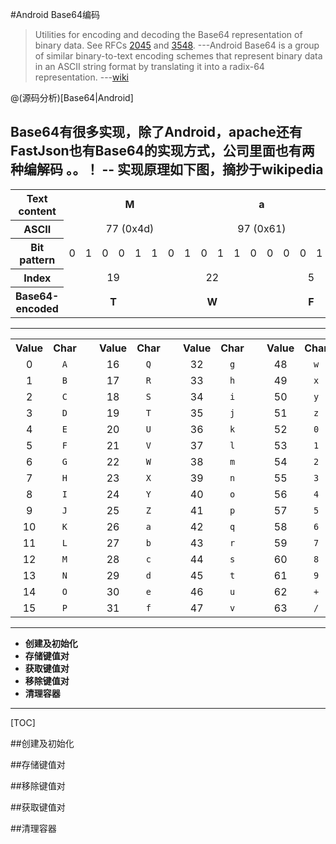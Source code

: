 #Android Base64编码

> Utilities for encoding and decoding the Base64 representation of binary data.  See RFCs <a href="http://www.ietf.org/rfc/rfc2045.txt">2045</a> and <a href="http://www.ietf.org/rfc/rfc3548.txt">3548</a>. ---Android
> Base64 is a group of similar binary-to-text encoding schemes that represent binary data in an ASCII string format by translating it into a radix-64 representation. ---[wiki](https://en.wikipedia.org/wiki/Base64)

@(源码分析)[Base64|Android]

Base64有很多实现，除了Android，apache还有FastJson也有Base64的实现方式，公司里面也有两种编解码  。。！
-- 实现原理如下图，摘抄于wikipedia
-----

<table class="wikitable">
    <tbody>
        <tr>
            <th scope="row">Text content</th>
            <td colspan="8" style="text-align:center;"><b>M</b></td>
            <td colspan="8" style="text-align:center;"><b>a</b></td>
            <td colspan="8" style="text-align:center;"><b>n</b></td>
        </tr>
        <tr>
            <th scope="row">ASCII</th>
            <td colspan="8" style="text-align:center;">77 (0x4d)</td>
            <td colspan="8" style="text-align:center;">97 (0x61)</td>
            <td colspan="8" style="text-align:center;">110 (0x6e)</td>
        </tr>
        <tr>
            <th scope="row">Bit pattern</th>
            <td>0</td>
            <td>1</td>
            <td>0</td>
            <td>0</td>
            <td>1</td>
            <td>1</td>
            <td>0</td>
            <td>1</td>
            <td>0</td>
            <td>1</td>
            <td>1</td>
            <td>0</td>
            <td>0</td>
            <td>0</td>
            <td>0</td>
            <td>1</td>
            <td>0</td>
            <td>1</td>
            <td>1</td>
            <td>0</td>
            <td>1</td>
            <td>1</td>
            <td>1</td>
            <td>0</td>
        </tr>
        <tr>
            <th scope="row">Index</th>
            <td colspan="6" style="text-align:center;">19</td>
            <td colspan="6" style="text-align:center;">22</td>
            <td colspan="6" style="text-align:center;">5</td>
            <td colspan="6" style="text-align:center;">46</td>
        </tr>
        <tr>
            <th scope="row">Base64-encoded</th>
            <td colspan="6" style="text-align:center;"><b>T</b></td>
            <td colspan="6" style="text-align:center;"><b>W</b></td>
            <td colspan="6" style="text-align:center;"><b>F</b></td>
            <td colspan="6" style="text-align:center;"><b>u</b></td>
        </tr>
    </tbody>
</table>


-----------

<table class="wikitable" style="text-align:center">
    <tbody>
        <tr>
            <th scope="col">Value</th>
            <th scope="col">Char</th>
            <td rowspan="17">&nbsp;</td>
            <th scope="col">Value</th>
            <th scope="col">Char</th>
            <td rowspan="17">&nbsp;</td>
            <th scope="col">Value</th>
            <th scope="col">Char</th>
            <td rowspan="17">&nbsp;</td>
            <th scope="col">Value</th>
            <th scope="col">Char</th>
        </tr>
        <tr>
            <td>0</td>
            <td><code>A</code></td>
            <td>16</td>
            <td><code>Q</code></td>
            <td>32</td>
            <td><code>g</code></td>
            <td>48</td>
            <td><code>w</code></td>
        </tr>
        <tr>
            <td>1</td>
            <td><code>B</code></td>
            <td>17</td>
            <td><code>R</code></td>
            <td>33</td>
            <td><code>h</code></td>
            <td>49</td>
            <td><code>x</code></td>
        </tr>
        <tr>
            <td>2</td>
            <td><code>C</code></td>
            <td>18</td>
            <td><code>S</code></td>
            <td>34</td>
            <td><code>i</code></td>
            <td>50</td>
            <td><code>y</code></td>
        </tr>
        <tr>
            <td>3</td>
            <td><code>D</code></td>
            <td>19</td>
            <td><code>T</code></td>
            <td>35</td>
            <td><code>j</code></td>
            <td>51</td>
            <td><code>z</code></td>
        </tr>
        <tr>
            <td>4</td>
            <td><code>E</code></td>
            <td>20</td>
            <td><code>U</code></td>
            <td>36</td>
            <td><code>k</code></td>
            <td>52</td>
            <td><code>0</code></td>
        </tr>
        <tr>
            <td>5</td>
            <td><code>F</code></td>
            <td>21</td>
            <td><code>V</code></td>
            <td>37</td>
            <td><code>l</code></td>
            <td>53</td>
            <td><code>1</code></td>
        </tr>
        <tr>
            <td>6</td>
            <td><code>G</code></td>
            <td>22</td>
            <td><code>W</code></td>
            <td>38</td>
            <td><code>m</code></td>
            <td>54</td>
            <td><code>2</code></td>
        </tr>
        <tr>
            <td>7</td>
            <td><code>H</code></td>
            <td>23</td>
            <td><code>X</code></td>
            <td>39</td>
            <td><code>n</code></td>
            <td>55</td>
            <td><code>3</code></td>
        </tr>
        <tr>
            <td>8</td>
            <td><code>I</code></td>
            <td>24</td>
            <td><code>Y</code></td>
            <td>40</td>
            <td><code>o</code></td>
            <td>56</td>
            <td><code>4</code></td>
        </tr>
        <tr>
            <td>9</td>
            <td><code>J</code></td>
            <td>25</td>
            <td><code>Z</code></td>
            <td>41</td>
            <td><code>p</code></td>
            <td>57</td>
            <td><code>5</code></td>
        </tr>
        <tr>
            <td>10</td>
            <td><code>K</code></td>
            <td>26</td>
            <td><code>a</code></td>
            <td>42</td>
            <td><code>q</code></td>
            <td>58</td>
            <td><code>6</code></td>
        </tr>
        <tr>
            <td>11</td>
            <td><code>L</code></td>
            <td>27</td>
            <td><code>b</code></td>
            <td>43</td>
            <td><code>r</code></td>
            <td>59</td>
            <td><code>7</code></td>
        </tr>
        <tr>
            <td>12</td>
            <td><code>M</code></td>
            <td>28</td>
            <td><code>c</code></td>
            <td>44</td>
            <td><code>s</code></td>
            <td>60</td>
            <td><code>8</code></td>
        </tr>
        <tr>
            <td>13</td>
            <td><code>N</code></td>
            <td>29</td>
            <td><code>d</code></td>
            <td>45</td>
            <td><code>t</code></td>
            <td>61</td>
            <td><code>9</code></td>
        </tr>
        <tr>
            <td>14</td>
            <td><code>O</code></td>
            <td>30</td>
            <td><code>e</code></td>
            <td>46</td>
            <td><code>u</code></td>
            <td>62</td>
            <td><code>+</code></td>
        </tr>
        <tr>
            <td>15</td>
            <td><code>P</code></td>
            <td>31</td>
            <td><code>f</code></td>
            <td>47</td>
            <td><code>v</code></td>
            <td>63</td>
            <td><code>/</code></td>
        </tr>
    </tbody>
</table>


----------


- **创建及初始化**
- **存储键值对**
- **获取键值对**
- **移除键值对**
- **清理容器**

---------------------

[TOC]

##创建及初始化


##存储键值对

##移除键值对

##获取键值对

##清理容器